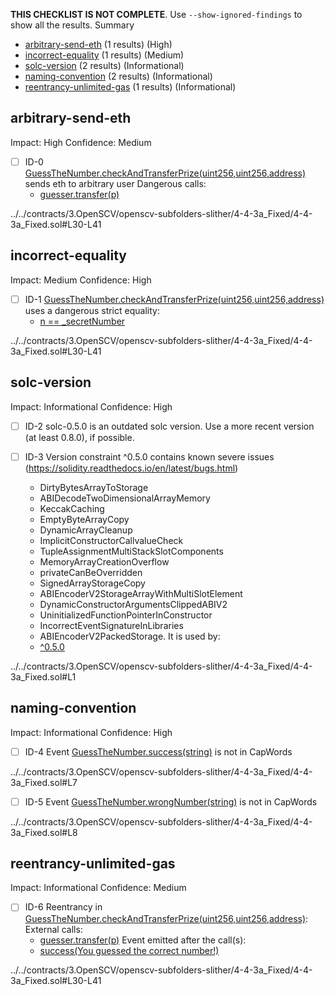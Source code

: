 **THIS CHECKLIST IS NOT COMPLETE**. Use `--show-ignored-findings` to show all the results.
Summary
 - [arbitrary-send-eth](#arbitrary-send-eth) (1 results) (High)
 - [incorrect-equality](#incorrect-equality) (1 results) (Medium)
 - [solc-version](#solc-version) (2 results) (Informational)
 - [naming-convention](#naming-convention) (2 results) (Informational)
 - [reentrancy-unlimited-gas](#reentrancy-unlimited-gas) (1 results) (Informational)
## arbitrary-send-eth
Impact: High
Confidence: Medium
 - [ ] ID-0
[GuessTheNumber.checkAndTransferPrize(uint256,uint256,address)](../../contracts/3.OpenSCV/openscv-subfolders-slither/4-4-3a_Fixed/4-4-3a_Fixed.sol#L30-L41) sends eth to arbitrary user
	Dangerous calls:
	- [guesser.transfer(p)](../../contracts/3.OpenSCV/openscv-subfolders-slither/4-4-3a_Fixed/4-4-3a_Fixed.sol#L34)

../../contracts/3.OpenSCV/openscv-subfolders-slither/4-4-3a_Fixed/4-4-3a_Fixed.sol#L30-L41


## incorrect-equality
Impact: Medium
Confidence: High
 - [ ] ID-1
[GuessTheNumber.checkAndTransferPrize(uint256,uint256,address)](../../contracts/3.OpenSCV/openscv-subfolders-slither/4-4-3a_Fixed/4-4-3a_Fixed.sol#L30-L41) uses a dangerous strict equality:
	- [n == _secretNumber](../../contracts/3.OpenSCV/openscv-subfolders-slither/4-4-3a_Fixed/4-4-3a_Fixed.sol#L32)

../../contracts/3.OpenSCV/openscv-subfolders-slither/4-4-3a_Fixed/4-4-3a_Fixed.sol#L30-L41


## solc-version
Impact: Informational
Confidence: High
 - [ ] ID-2
solc-0.5.0 is an outdated solc version. Use a more recent version (at least 0.8.0), if possible.

 - [ ] ID-3
Version constraint ^0.5.0 contains known severe issues (https://solidity.readthedocs.io/en/latest/bugs.html)
	- DirtyBytesArrayToStorage
	- ABIDecodeTwoDimensionalArrayMemory
	- KeccakCaching
	- EmptyByteArrayCopy
	- DynamicArrayCleanup
	- ImplicitConstructorCallvalueCheck
	- TupleAssignmentMultiStackSlotComponents
	- MemoryArrayCreationOverflow
	- privateCanBeOverridden
	- SignedArrayStorageCopy
	- ABIEncoderV2StorageArrayWithMultiSlotElement
	- DynamicConstructorArgumentsClippedABIV2
	- UninitializedFunctionPointerInConstructor
	- IncorrectEventSignatureInLibraries
	- ABIEncoderV2PackedStorage.
It is used by:
	- [^0.5.0](../../contracts/3.OpenSCV/openscv-subfolders-slither/4-4-3a_Fixed/4-4-3a_Fixed.sol#L1)

../../contracts/3.OpenSCV/openscv-subfolders-slither/4-4-3a_Fixed/4-4-3a_Fixed.sol#L1


## naming-convention
Impact: Informational
Confidence: High
 - [ ] ID-4
Event [GuessTheNumber.success(string)](../../contracts/3.OpenSCV/openscv-subfolders-slither/4-4-3a_Fixed/4-4-3a_Fixed.sol#L7) is not in CapWords

../../contracts/3.OpenSCV/openscv-subfolders-slither/4-4-3a_Fixed/4-4-3a_Fixed.sol#L7


 - [ ] ID-5
Event [GuessTheNumber.wrongNumber(string)](../../contracts/3.OpenSCV/openscv-subfolders-slither/4-4-3a_Fixed/4-4-3a_Fixed.sol#L8) is not in CapWords

../../contracts/3.OpenSCV/openscv-subfolders-slither/4-4-3a_Fixed/4-4-3a_Fixed.sol#L8


## reentrancy-unlimited-gas
Impact: Informational
Confidence: Medium
 - [ ] ID-6
Reentrancy in [GuessTheNumber.checkAndTransferPrize(uint256,uint256,address)](../../contracts/3.OpenSCV/openscv-subfolders-slither/4-4-3a_Fixed/4-4-3a_Fixed.sol#L30-L41):
	External calls:
	- [guesser.transfer(p)](../../contracts/3.OpenSCV/openscv-subfolders-slither/4-4-3a_Fixed/4-4-3a_Fixed.sol#L34)
	Event emitted after the call(s):
	- [success(You guessed the correct number!)](../../contracts/3.OpenSCV/openscv-subfolders-slither/4-4-3a_Fixed/4-4-3a_Fixed.sol#L35)

../../contracts/3.OpenSCV/openscv-subfolders-slither/4-4-3a_Fixed/4-4-3a_Fixed.sol#L30-L41


